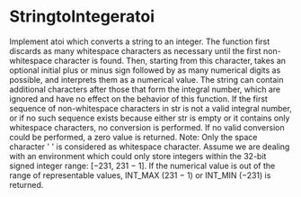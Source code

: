 # StringtoIntegeratoi
Implement atoi which converts a string to an integer.  The function first discards as many whitespace characters as necessary until the first non-whitespace character is found. Then, starting from this character, takes an optional initial plus or minus sign followed by as many numerical digits as possible, and interprets them as a numerical value.  The string can contain additional characters after those that form the integral number, which are ignored and have no effect on the behavior of this function.  If the first sequence of non-whitespace characters in str is not a valid integral number, or if no such sequence exists because either str is empty or it contains only whitespace characters, no conversion is performed.  If no valid conversion could be performed, a zero value is returned.  Note:  Only the space character ' ' is considered as whitespace character. Assume we are dealing with an environment which could only store integers within the 32-bit signed integer range: [−231,  231 − 1]. If the numerical value is out of the range of representable values, INT_MAX (231 − 1) or INT_MIN (−231) is returned.

